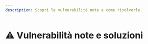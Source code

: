 ```yaml
---
description: Scopri le vulnerabilità note e come risolverle.
---
```


# ⚠️ Vulnerabilità note e soluzioni

